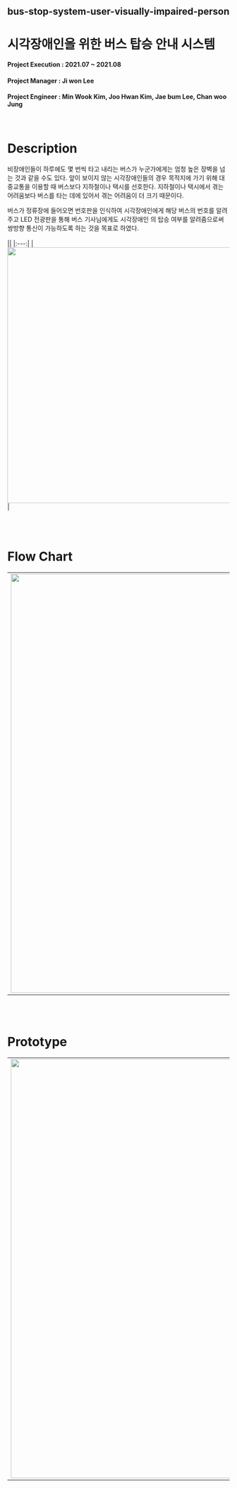 ## bus-stop-system-user-visually-impaired-person

# 시각장애인을 위한 버스 탑승 안내 시스템

#### Project Execution : 2021.07 ~ 2021.08
#### Project Manager : Ji won Lee
#### Project Engineer : Min Wook Kim, Joo Hwan Kim, Jae bum Lee, Chan woo Jung
<br/>  

# Description
비장애인들이 하루에도 몇 번씩 타고 내리는 버스가 누군가에게는 엄청 높은 장벽을 넘는 것과 같을 수도 있다. 앞이 보이지 않는 시각장애인들의 경우 목적지에 가기 위해 대중교통을 이용할 때 버스보다 지하철이나 택시를 선호한다. 지하철이나 택시에서 겪는 어려움보다 버스를 타는 데에 있어서 겪는 어려움이 더 크기 때문이다.  

버스가 정류장에 들어오면 번호판을 인식하여 시각장애인에게 해당 버스의 번호를 알려주고 LED 전광판을 통해 버스 기사님에게도 시각장애인 
의 탑승 여부를 알려줌으로써 쌍방향 통신이 가능하도록 하는 것을 목표로 하였다.
<br/><br/>
||
|:---:|
|  <img src="https://user-images.githubusercontent.com/80519614/219797196-9968f5cd-0604-4f97-9081-f556ace1346a.JPG" width="950" height="580"/>  |  

<br/><br/>
# Flow Chart
||
|:---:|
| <img src="https://user-images.githubusercontent.com/68945145/156540483-ab3e2c85-3a79-4e7a-869d-093b540e280a.PNG" width="950"/> |  

<br/><br/>
# Prototype
||
|:---:|
| <img src="https://user-images.githubusercontent.com/68945145/156540526-7f4c0d71-46f5-4b3b-ac9c-381e2bd68787.PNG" width="950"/> |  

<br/><br/>

